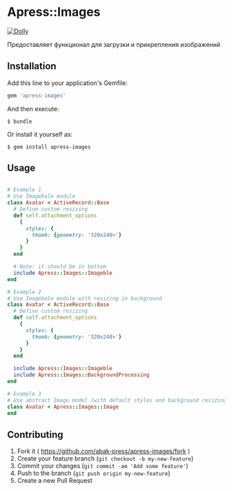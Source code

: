 # Apress::Images

[![Dolly](http://dolly.railsc.ru/badges/abak-press/apress-images/master)](http://dolly.railsc.ru/projects/83/builds/latest/?ref=master)

Предоставляет функционал для загрузки и прикрепления изображений

## Installation

Add this line to your application's Gemfile:

```ruby
gem 'apress-images'
```

And then execute:

    $ bundle

Or install it yourself as:

    $ gem install apress-images

## Usage

```ruby

# Example 1
# Use Imagebale module
class Avatar < ActiveRecord::Base
  # Define custom resizing
  def self.attachment_options
    {
      styles: {
        thumb: {geometry: '320x240>'}
      }
    }
  end

  # Note: it should be in bottom
  include Apress::Images::Imageble
end

# Example 2
# Use Imagebale module with resizing in background
class Avatar < ActiveRecord::Base
  # Define custom resizing
  def self.attachment_options
    {
      styles: {
        thumb: {geometry: '320x240>'}
      }
    }
  end

  include Apress::Images::Imageble
  include Apress::Images::BackgroundProcessing
end

# Example 3
# Use abstract Image model (with default styles and background resizing)
class Avatar < Apress::Images::Image
end

```

## Contributing

1. Fork it ( https://github.com/abak-press/apress-images/fork )
2. Create your feature branch (`git checkout -b my-new-feature`)
3. Commit your changes (`git commit -am 'Add some feature'`)
4. Push to the branch (`git push origin my-new-feature`)
5. Create a new Pull Request
